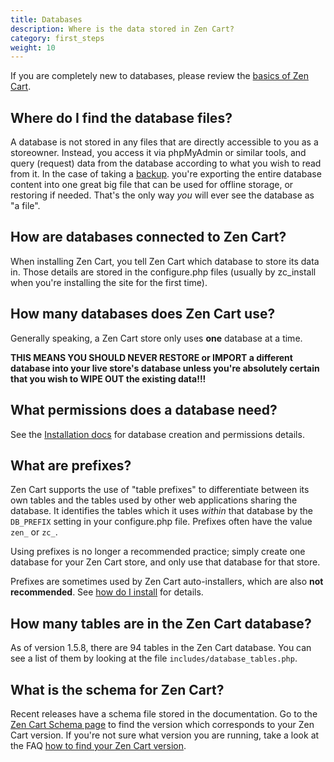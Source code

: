 ```yaml
---
title: Databases 
description: Where is the data stored in Zen Cart?
category: first_steps
weight: 10
---
```


If you are completely new to databases, please review the [basics of Zen Cart](/user/first_steps/components/). 

## Where do I find the database files?

A database is not stored in any files that are directly accessible to you as a storeowner. Instead, you access it via phpMyAdmin or similar tools, and query (request) data from the database according to what you wish to read from it.  In the case of taking a 
[backup](/user/running/backup/). 
you're exporting the entire database content into one great big file that can be used for offline storage, or restoring if needed. That's the only way *you* will ever see the database as "a file".  

## How are databases connected to Zen Cart?

When installing Zen Cart, you tell Zen Cart which database to store its data in. Those details are stored in the configure.php files (usually by zc_install when you're installing the site for the first time).  

## How many databases does Zen Cart use?

Generally speaking, a Zen Cart store only uses **one** database at a time.  

**THIS MEANS YOU SHOULD NEVER RESTORE or IMPORT a different database into your live store's database unless you're absolutely certain that you wish to WIPE OUT the existing data!!!**  

## What permissions does a database need?

See the [Installation docs](/user/first_steps/how_do_i_install/#5-have-you-created-a-database) for database creation and permissions details.

## What are prefixes? 

Zen Cart supports the use of "table prefixes" to differentiate between its own tables and the tables used by other web applications sharing the database. It identifies the tables which it uses *within* that database by the `DB_PREFIX` setting in your configure.php file.  Prefixes often have the value `zen_` or `zc_`.

Using prefixes is no longer a recommended practice; simply create one database for your Zen Cart store, and only use that database for that store. 

Prefixes are sometimes used by Zen Cart auto-installers, which are also **not recommended**.  See [how do I install](/user/first_steps/how_do_i_install/) for details. 

## How many tables are in the Zen Cart database? 

As of version 1.5.8, there are 94 tables in the Zen Cart database. 
You can see a list of them by looking at the file `includes/database_tables.php`. 

## What is the schema for Zen Cart? 

Recent releases have a schema file stored in the documentation.  Go to the [Zen Cart Schema page](/dev/schema/) to find the version which corresponds to your Zen Cart version.   If you're not sure what version you are running, take a look at the FAQ [how to find your Zen Cart version](/user/first_steps/version/). 


